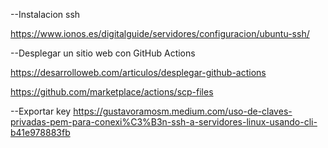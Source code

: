 --Instalacion ssh

https://www.ionos.es/digitalguide/servidores/configuracion/ubuntu-ssh/

--Desplegar un sitio web con GitHub Actions

https://desarrolloweb.com/articulos/desplegar-github-actions


https://github.com/marketplace/actions/scp-files


--Exportar key
https://gustavoramosm.medium.com/uso-de-claves-privadas-pem-para-conexi%C3%B3n-ssh-a-servidores-linux-usando-cli-b41e978883fb
